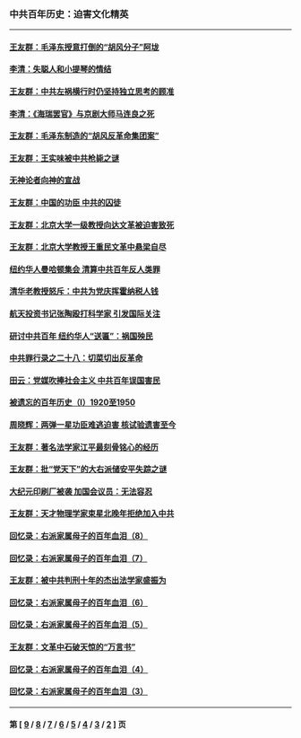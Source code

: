 ### 中共百年历史：迫害文化精英
---
#### [王友群：毛泽东授意打倒的“胡风分子”阿垅](../../pages/nf1176111/n13592541.md?03110430) 
#### [李清：失聪人和小提琴的情结](../../pages/nf1176111/n13459280.md?03110430) 
#### [王友群：中共左祸横行时仍坚持独立思考的顾准](../../pages/nf1176111/n13444722.md?03110430) 
#### [李清：《海瑞罢官》与京剧大师马连良之死](../../pages/nf1176111/n13412316.md?03110430) 
#### [王友群：毛泽东制造的“胡风反革命集团案”](../../pages/nf1176111/n13324909.md?03110430) 
#### [王友群：王实味被中共枪毙之谜](../../pages/nf1176111/n13307502.md?03110430) 
#### [无神论者向神的宣战](../../pages/nf1176111/n13281535.md?03110430) 
#### [王友群：中国的功臣 中共的囚徒](../../pages/nf1176111/n13291790.md?03110430) 
#### [王友群：北京大学一级教授向达文革被迫害致死](../../pages/nf1176111/n13150966.md?03110430) 
#### [王友群：北京大学教授王重民文革中悬梁自尽](../../pages/nf1176111/n13084645.md?03110430) 
#### [纽约华人曼哈顿集会 清算中共百年反人类罪](../../pages/nf1176111/n13084157.md?03110430) 
#### [清华老教授怒斥：中共为党庆挥霍纳税人钱](../../pages/nf1176111/n13071430.md?03110430) 
#### [航天投资书记张陶殴打科学家 引发国际关注](../../pages/nf1176111/n13069132.md?03110430) 
#### [研讨中共百年 纽约华人“送匾”：祸国殃民](../../pages/nf1176111/n13057367.md?03110430) 
#### [中共罪行录之二十八：切菜切出反革命](../../pages/nf1176111/n13030600.md?03110430) 
#### [田云：党媒吹捧社会主义 中共百年误国害民](../../pages/nf1176111/n13006682.md?03110430) 
#### [被遗忘的百年历史（I）1920至1950](../../pages/nf1176111/n12986411.md?03110430) 
#### [周晓辉：两弹一星功臣难逃迫害 核试验遗害至今](../../pages/nf1176111/n12974997.md?03110430) 
#### [王友群：著名法学家江平最刻骨铭心的经历](../../pages/nf1176111/n12970787.md?03110430) 
#### [王友群：批“党天下”的大右派储安平失踪之谜](../../pages/nf1176111/n12954229.md?03110430) 
#### [大纪元印刷厂被袭 加国会议员：无法容忍](../../pages/nf1176111/n12883028.md?03110430) 
#### [王友群：天才物理学家束星北晚年拒绝加入中共](../../pages/nf1176111/n12792913.md?03110430) 
#### [回忆录：右派家属母子的百年血泪（8）](../../pages/nf1176111/n12706196.md?03110430) 
#### [回忆录：右派家属母子的百年血泪（7）](../../pages/nf1176111/n12706191.md?03110430) 
#### [王友群：被中共判刑十年的杰出法学家盛振为](../../pages/nf1176111/n12706141.md?03110430) 
#### [回忆录：右派家属母子的百年血泪（6）](../../pages/nf1176111/n12698863.md?03110430) 
#### [回忆录：右派家属母子的百年血泪（5）](../../pages/nf1176111/n12692515.md?03110430) 
#### [王友群：文革中石破天惊的“万言书”](../../pages/nf1176111/n12690994.md?03110430) 
#### [回忆录：右派家属母子的百年血泪（4）](../../pages/nf1176111/n12686410.md?03110430) 
#### [回忆录：右派家属母子的百年血泪（3）](../../pages/nf1176111/n12683820.md?03110430) 

---
#### 第 [ [9](./9.md?03110430) / [8](./8.md?03110430) / [7](./7.md?03110430) / [6](./6.md?03110430) / [5](./5.md?03110430) / [4](./4.md?03110430) / [3](./3.md?03110430) / [2](./2.md?03110430) ] 页
